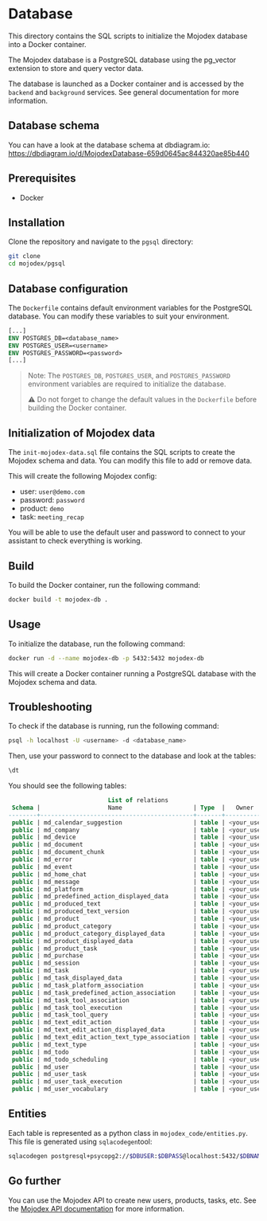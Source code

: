 # Database

This directory contains the SQL scripts to initialize the Mojodex database into a Docker container.

The Mojodex database is a PostgreSQL database using the pg_vector extension to store and query vector data.

The database is launched as a Docker container and is accessed by the `backend` and `background` services. See general documentation for more information.

## Database schema

You can have a look at the database schema at dbdiagram.io:
https://dbdiagram.io/d/MojodexDatabase-659d0645ac844320ae85b440


## Prerequisites

- Docker

## Installation

Clone the repository and navigate to the `pgsql` directory:

```bash
git clone
cd mojodex/pgsql
```

## Database configuration

The `Dockerfile` contains default environment variables for the PostgreSQL database. You can modify these variables to suit your environment.

```Dockerfile
[...]
ENV POSTGRES_DB=<database_name>
ENV POSTGRES_USER=<username>
ENV POSTGRES_PASSWORD=<password>
[...]
```

> Note: The `POSTGRES_DB`, `POSTGRES_USER`, and `POSTGRES_PASSWORD` environment variables are required to initialize the database.
> 
> ⚠️ Do not forget to change the default values in the `Dockerfile` before building the Docker container.

## Initialization of Mojodex data

The `init-mojodex-data.sql` file contains the SQL scripts to create the Mojodex schema and data. You can modify this file to add or remove data.

This will create the following Mojodex config:
- user: `user@demo.com`
- password: `password`
- product: `demo`
- task: `meeting_recap`

You will be able to use the default user and password to connect to your assistant to check everything is working.


## Build

To build the Docker container, run the following command:

```bash
docker build -t mojodex-db .
```

## Usage

To initialize the database, run the following command:

```bash
docker run -d --name mojodex-db -p 5432:5432 mojodex-db
```

This will create a Docker container running a PostgreSQL database with the Mojodex schema and data.

## Troubleshooting

To check if the database is running, run the following command:

```bash
psql -h localhost -U <username> -d <database_name>
```

Then, use your password to connect to the database and look at the tables:

```sql
\dt
```

You should see the following tables:

```sql
                            List of relations
 Schema |                   Name                    | Type  |   Owner    
--------+-------------------------------------------+-------+------------
 public | md_calendar_suggestion                    | table | <your_user>
 public | md_company                                | table | <your_user>
 public | md_device                                 | table | <your_user>
 public | md_document                               | table | <your_user>
 public | md_document_chunk                         | table | <your_user>
 public | md_error                                  | table | <your_user>
 public | md_event                                  | table | <your_user>
 public | md_home_chat                              | table | <your_user>
 public | md_message                                | table | <your_user>
 public | md_platform                               | table | <your_user>
 public | md_predefined_action_displayed_data       | table | <your_user>
 public | md_produced_text                          | table | <your_user>
 public | md_produced_text_version                  | table | <your_user>
 public | md_product                                | table | <your_user>
 public | md_product_category                       | table | <your_user>
 public | md_product_category_displayed_data        | table | <your_user>
 public | md_product_displayed_data                 | table | <your_user>
 public | md_product_task                           | table | <your_user>
 public | md_purchase                               | table | <your_user>
 public | md_session                                | table | <your_user>
 public | md_task                                   | table | <your_user>
 public | md_task_displayed_data                    | table | <your_user>
 public | md_task_platform_association              | table | <your_user>
 public | md_task_predefined_action_association     | table | <your_user>
 public | md_task_tool_association                  | table | <your_user>
 public | md_task_tool_execution                    | table | <your_user>
 public | md_task_tool_query                        | table | <your_user>
 public | md_text_edit_action                       | table | <your_user>
 public | md_text_edit_action_displayed_data        | table | <your_user>
 public | md_text_edit_action_text_type_association | table | <your_user>
 public | md_text_type                              | table | <your_user>
 public | md_todo                                   | table | <your_user>
 public | md_todo_scheduling                        | table | <your_user>
 public | md_user                                   | table | <your_user>
 public | md_user_task                              | table | <your_user>
 public | md_user_task_execution                    | table | <your_user>
 public | md_user_vocabulary                        | table | <your_user>
```

## Entities
Each table is represented as a python class in `mojodex_code/entities.py`. This file is generated using `sqlacodegen`tool:
```bash
sqlacodegen postgresql+psycopg2://$DBUSER:$DBPASS@localhost:5432/$DBNAME --outfile mojodex_core/entities.py
```

## Go further

You can use the Mojodex API to create new users, products, tasks, etc.
See the [Mojodex API documentation](#) for more information.